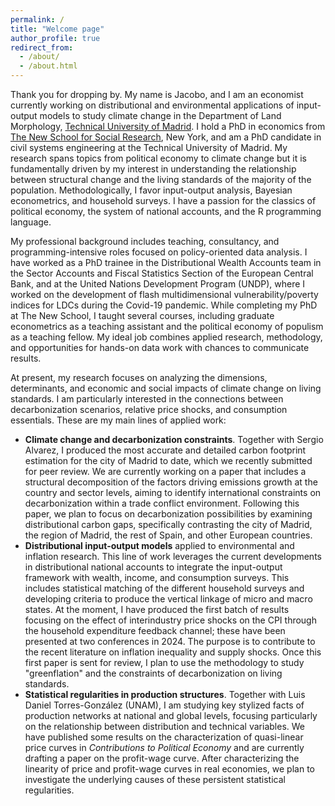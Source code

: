 ```yaml
---
permalink: /
title: "Welcome page"
author_profile: true
redirect_from: 
  - /about/
  - /about.html
---
```


Thank you for dropping by. My name is Jacobo, and I am an economist currently working on distributional and environmental applications of input-output models to study climate change in the Department of Land Morphology, [Technical University of Madrid](https://portalcientifico.upm.es/es/ipublic/researcher/336709). I hold a PhD in economics from [The New School for Social Research](https://www.newschool.edu/nssr/economics/), New York, and am a PhD candidate in civil systems engineering at the Technical University of Madrid. My research spans topics from political economy to climate change but it is fundamentally driven by my interest in understanding the relationship between structural change and the living standards of the majority of the population. Methodologically, I favor input-output analysis, Bayesian econometrics, and household surveys. I have a passion for the classics of political economy, the system of national accounts, and the R programming language.

My professional background includes teaching, consultancy, and programming-intensive roles focused on policy-oriented data analysis. I have worked as a PhD trainee in the Distributional Wealth Accounts team in the Sector Accounts and Fiscal Statistics Section of the European Central Bank, and at the United Nations Development Program (UNDP), where I worked on the development of flash multidimensional vulnerability/poverty indices for LDCs during the Covid-19 pandemic. While completing my PhD at The New School, I taught several courses, including graduate econometrics as a teaching assistant and the political economy of populism as a teaching fellow. My ideal job combines applied research, methodology, and opportunities for hands-on data work with chances to communicate results.

At present, my research focuses on analyzing the dimensions, determinants, and economic and social impacts of climate change on living standards. I am particularly interested in the connections between decarbonization scenarios, relative price shocks, and consumption essentials. These are my main lines of applied work:

  * **Climate change and decarbonization constraints**. Together with Sergio Alvarez, I produced the most accurate and detailed carbon footprint estimation for the city of Madrid to date, which we recently submitted for peer review. We are currently working on a paper that includes a structural decomposition of the factors driving emissions growth at the country and sector levels, aiming to identify international constraints on decarbonization within a trade conflict environment. Following this paper, we plan to focus on decarbonization possibilities by examining distributional carbon gaps, specifically contrasting the city of Madrid, the region of Madrid, the rest of Spain, and other European countries.
  * **Distributional input-output models** applied to environmental and inflation research. This line of work leverages the current developments in distributional national accounts to integrate the input-output framework with wealth, income, and consumption surveys. This includes statistical matching of the different household surveys and developing criteria to produce the vertical linkage of micro and macro states. At the moment, I have produced the first batch of results focusing on the effect of interindustry price shocks on the CPI through the household expenditure feedback channel; these have been presented at two conferences in 2024. The purpose is to contribute to the recent literature on inflation inequality and supply shocks. Once this first paper is sent for review, I plan to use the methodology to study "greenflation" and the constraints of decarbonization on living standards.
  * **Statistical regularities in production structures**. Together with Luis Daniel Torres-González (UNAM), I am studying key stylized facts of production networks at national and global levels, focusing particularly on the relationship between distribution and technical variables. We have published some results on the characterization of quasi-linear price curves in *Contributions to Political Economy* and are currently drafting a paper on the profit-wage curve. After characterizing the linearity of price and profit-wage curves in real economies, we plan to investigate the underlying causes of these persistent statistical regularities.
